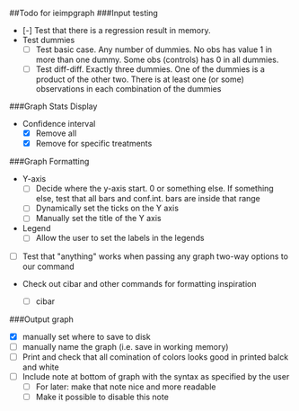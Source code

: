 ##Todo for ieimpgraph
###Input testing
- [-] Test that there is a regression result in memory. 
- Test dummies
  - [ ] Test basic case. Any number of dummies. No obs has value 1 in more than one dummy. Some obs (controls) has 0 in all dummies.
  - [ ] Test diff-diff. Exactly three dummies. One of the dummies is a product of the other two. There is at least one (or some) observations in each combination of the dummies

###Graph Stats Display
- Confidence interval
  - [X] Remove all
  - [X] Remove for specific treatments

###Graph Formatting
- Y-axis
  - [ ] Decide where the y-axis start. 0 or something else. If something else, test that all bars and conf.int. bars are inside that range
  - [ ] Dynamically set the ticks on the Y axis
  - [ ] Manually set the title of the Y axis
- Legend
  - [ ] Allow the user to set the labels in the legends
- [ ] Test that "anything" works when passing any graph two-way options to our command
- Check out cibar and other commands for formatting inspiration
  - [ ] cibar
  
  
###Output graph
- [x] manually set where to save to disk
- [ ] manually name the graph (i.e. save in working memory)
- [ ] Print and check that all comination of colors looks good in printed balck and white
- [ ] Include note at bottom of graph with the syntax as specified by the user
  - [ ] For later: make that note nice and more readable
  - [ ] Make it possible to disable this note
